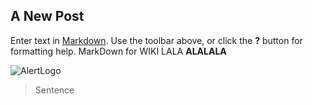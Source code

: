 ## A New Post

Enter text in [Markdown](http://daringfireball.net/projects/markdown/). Use the toolbar above, or click the **?** button for formatting help.
MarkDown for WIKI LALA **ALALALA**

![AlertLogo]({{site.baseurl}}/https://encrypted-tbn1.gstatic.com/images?q=tbn:ANd9GcQ16r0jV-4bvJcxSSd3guBjF83Z6BU_d29U9lDtqu5LgNfBv5NRmC6qScyQ)

> Sentence
